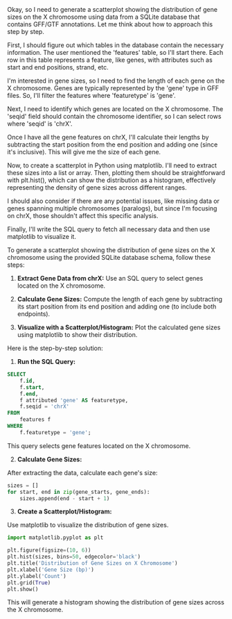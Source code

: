 <think>
Okay, so I need to generate a scatterplot showing the distribution of gene sizes on the X chromosome using data from a SQLite database that contains GFF/GTF annotations. Let me think about how to approach this step by step.

First, I should figure out which tables in the database contain the necessary information. The user mentioned the 'features' table, so I'll start there. Each row in this table represents a feature, like genes, with attributes such as start and end positions, strand, etc.

I'm interested in gene sizes, so I need to find the length of each gene on the X chromosome. Genes are typically represented by the 'gene' type in GFF files. So, I'll filter the features where 'featuretype' is 'gene'. 

Next, I need to identify which genes are located on the X chromosome. The 'seqid' field should contain the chromosome identifier, so I can select rows where 'seqid' is 'chrX'.

Once I have all the gene features on chrX, I'll calculate their lengths by subtracting the start position from the end position and adding one (since it's inclusive). This will give me the size of each gene.

Now, to create a scatterplot in Python using matplotlib. I'll need to extract these sizes into a list or array. Then, plotting them should be straightforward with plt.hist(), which can show the distribution as a histogram, effectively representing the density of gene sizes across different ranges.

I should also consider if there are any potential issues, like missing data or genes spanning multiple chromosomes (paralogs), but since I'm focusing on chrX, those shouldn't affect this specific analysis. 

Finally, I'll write the SQL query to fetch all necessary data and then use matplotlib to visualize it.
</think>

To generate a scatterplot showing the distribution of gene sizes on the X chromosome using the provided SQLite database schema, follow these steps:

1. **Extract Gene Data from chrX:**
   Use an SQL query to select genes located on the X chromosome.

2. **Calculate Gene Sizes:**
   Compute the length of each gene by subtracting its start position from its end position and adding one (to include both endpoints).

3. **Visualize with a Scatterplot/Histogram:**
   Plot the calculated gene sizes using matplotlib to show their distribution.

Here is the step-by-step solution:

1. **Run the SQL Query:**

```sql
SELECT 
    f.id,
    f.start,
    f.end,
    f attributed 'gene' AS featuretype,
    f.seqid = 'chrX'
FROM 
    features f
WHERE 
    f.featuretype = 'gene';
```

This query selects gene features located on the X chromosome.

2. **Calculate Gene Sizes:**

After extracting the data, calculate each gene's size:

```python
sizes = []
for start, end in zip(gene_starts, gene_ends):
    sizes.append(end - start + 1)
```

3. **Create a Scatterplot/Histogram:**

Use matplotlib to visualize the distribution of gene sizes.

```python
import matplotlib.pyplot as plt

plt.figure(figsize=(10, 6))
plt.hist(sizes, bins=50, edgecolor='black')
plt.title('Distribution of Gene Sizes on X Chromosome')
plt.xlabel('Gene Size (bp)')
plt.ylabel('Count')
plt.grid(True)
plt.show()
```

This will generate a histogram showing the distribution of gene sizes across the X chromosome.